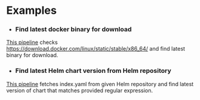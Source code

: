 # Examples

- ### Find latest docker binary for download

[This pipeline](find_latest_docker_binary.yaml) checks https://download.docker.com/linux/static/stable/x86_64/ and find latest binary for download.

- ### Find latest Helm chart version from Helm repository

[This pipeline](find_latest_chart_version.yaml) fetches index.yaml from given Helm repository and
find latest version of chart that matches provided regular expression.
